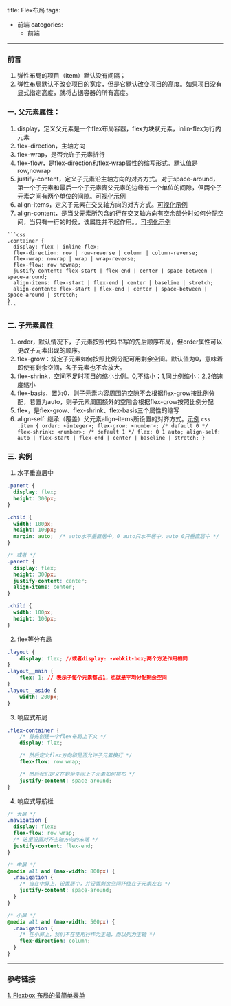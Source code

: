 title: Flex布局
tags:
  - 前端
categories:
	- 前端
---
### 前言

  1. 弹性布局的项目（item）默认没有间隔；
  2. 弹性布局默认不改变项目的宽度，但是它默认改变项目的高度。如果项目没有显式指定高度，就将占据容器的所有高度。

### 一. 父元素属性：

  1. display，定义父元素是一个flex布局容器，flex为块状元素，inlin-flex为行内元素
  2. flex-direction，主轴方向
  3. flex-wrap，是否允许子元素折行
    <!--more-->
  4. flex-flow，是flex-direction和flex-wrap属性的缩写形式。默认值是row,nowrap
  5. justify-content，定义子元素沿主轴方向的对齐方式。对于space-around，第一个子元素和最后一个子元素离父元素的边缘有一个单位的间隙，但两个子元素之间有两个单位的间隙。[可视化示例](http://ojr0cmiri.bkt.clouddn.com/a-complete-guide-to-flexbox/justify-content.svg)
  6. align-items，定义子元素在交叉轴方向的对齐方式。[可视化示例](http://ojr0cmiri.bkt.clouddn.com/a-complete-guide-to-flexbox/align-items.svg)
  7. align-content，是当父元素所包含的行在交叉轴方向有空余部分时如何分配空间，当只有一行的时候，该属性并不起作用。。[可视化示例](http://ojr0cmiri.bkt.clouddn.com/a-complete-guide-to-flexbox/align-content.svg)

    ```css
    .container {
      display: flex | inline-flex;
      flex-direction: row | row-reverse | column | column-reverse;
      flex-wrap: nowrap | wrap | wrap-reverse;
      flex-flow: row nowrap;
      justify-content: flex-start | flex-end | center | space-between | space-around;
      align-items: flex-start | flex-end | center | baseline | stretch;
      align-content: flex-start | flex-end | center | space-between | space-around | stretch;
    }
    ```

### 二. 子元素属性
  1. order，默认情况下，子元素按照代码书写的先后顺序布局，但order属性可以更改子元素出现的顺序。
  2. flex-grow：规定子元素如何按照比例分配可用剩余空间。默认值为0，意味着即使有剩余空间，各子元素也不会放大。
  3. flex-shrink，空间不足时项目的缩小比例。0,不缩小；1,同比例缩小；2,2倍速度缩小
  4. flex-basis，置为0，则子元素内容周围的空隙不会根据flex-grow按比例分配，若置为auto，则子元素周围额外的空隙会根据flex-grow按照比例分配
  5. flex，是flex-grow、flex-shrink、flex-basis三个属性的缩写
  6. align-self: 继承（覆盖）父元素align-items所设置的对齐方式。[示例](https://www.wangbase.com/blogimg/asset/201810/bg2018101806.png)
    ```css
    .item {
      order: <integer>;
      flex-grow: <number>; /* default 0 */
      flex-shrink: <number>; /* default 1 */
      flex: 0 1 auto;
      align-self: auto | flex-start | flex-end | center | baseline | stretch;
    }
    ```

### 三. 实例
  1. 水平垂直居中

  ```css
  .parent {
    display: flex;
    height: 300px;
  }

  .child {
    width: 100px;  
    height: 100px;
    margin: auto;  /* auto水平垂直居中，0 auto只水平居中，auto 0只垂直居中 */
  }

  /* 或者 */
  .parent {
    display: flex;
    height: 300px;
    justify-content: center;
    align-items: center;
  }

  .child {
    width: 100px;  
    height: 100px;
  }
  ```
  2. flex等分布局
  ```css
  .layout {
      display: flex; //或者display: -webkit-box;两个方法作用相同
  }
  .layout__main {
      flex: 1; // 表示子每个元素都占1，也就是平均分配剩余空间
  }
  .layout__aside {
      width: 200px;
  }  
  ```
  3. 响应式布局
  ```css
  .flex-container {
      /* 首先创建一个flex布局上下文 */
      display: flex;

      /* 然后定义flex方向和是否允许子元素换行 */
      flex-flow: row wrap;

      /* 然后我们定义在剩余空间上子元素如何排布 */
      justify-content: space-around;
  }
  ```
  4. 响应式导航栏
  ```css
  /* 大屏 */
  .navigation {
    display: flex;
    flex-flow: row wrap;
    /* 这里设置对齐主轴方向的末端 */
    justify-content: flex-end;
  }

  /* 中屏 */
  @media all and (max-width: 800px) {
    .navigation {
      /* 当在中屏上，设置居中，并设置剩余空间环绕在子元素左右 */
      justify-content: space-around;
    }
  }

  /* 小屏 */
  @media all and (max-width: 500px) {
    .navigation {
      /* 在小屏上，我们不在使用行作为主轴，而以列为主轴 */
      flex-direction: column;
    }
  }
  ```

---
### 参考链接
[1. Flexbox 布局的最简单表单](http://www.ruanyifeng.com/blog/2018/10/flexbox-form.html)
